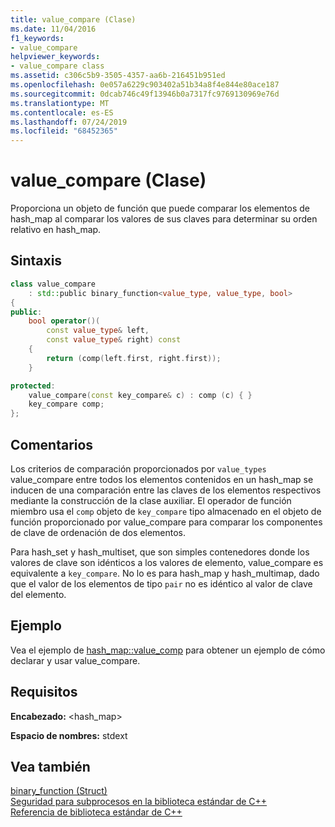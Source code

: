 ```yaml
---
title: value_compare (Clase)
ms.date: 11/04/2016
f1_keywords:
- value_compare
helpviewer_keywords:
- value_compare class
ms.assetid: c306c5b9-3505-4357-aa6b-216451b951ed
ms.openlocfilehash: 0e057a6229c903402a51b34a8f4e844e80ace187
ms.sourcegitcommit: 0dcab746c49f13946b0a7317fc9769130969e76d
ms.translationtype: MT
ms.contentlocale: es-ES
ms.lasthandoff: 07/24/2019
ms.locfileid: "68452365"
---
```

# <a name="valuecompare-class"></a>value_compare (Clase)

Proporciona un objeto de función que puede comparar los elementos de hash_map al comparar los valores de sus claves para determinar su orden relativo en hash_map.

## <a name="syntax"></a>Sintaxis

```cpp
class value_compare
    : std::public binary_function<value_type, value_type, bool>
{
public:
    bool operator()(
        const value_type& left,
        const value_type& right) const
    {
        return (comp(left.first, right.first));
    }

protected:
    value_compare(const key_compare& c) : comp (c) { }
    key_compare comp;
};
```

## <a name="remarks"></a>Comentarios

Los criterios de comparación proporcionados por `value_types` value_compare entre todos los elementos contenidos en un hash_map se inducen de una comparación entre las claves de los elementos respectivos mediante la construcción de la clase auxiliar. El operador de función miembro usa el `comp` objeto de `key_compare` tipo almacenado en el objeto de función proporcionado por value_compare para comparar los componentes de clave de ordenación de dos elementos.

Para hash_set y hash_multiset, que son simples contenedores donde los valores de clave son idénticos a los valores de elemento, value_compare es equivalente a `key_compare`. No lo es para hash_map y hash_multimap, dado que el valor de los elementos de tipo `pair` no es idéntico al valor de clave del elemento.

## <a name="example"></a>Ejemplo

Vea el ejemplo de [hash_map::value_comp](../standard-library/hash-map-class.md#value_comp) para obtener un ejemplo de cómo declarar y usar value_compare.

## <a name="requirements"></a>Requisitos

**Encabezado:** \<hash_map>

**Espacio de nombres:** stdext

## <a name="see-also"></a>Vea también

[binary_function (Struct)](../standard-library/binary-function-struct.md)\
[Seguridad para subprocesos en la biblioteca estándar de C++](../standard-library/thread-safety-in-the-cpp-standard-library.md)\
[Referencia de biblioteca estándar de C++](../standard-library/cpp-standard-library-reference.md)

